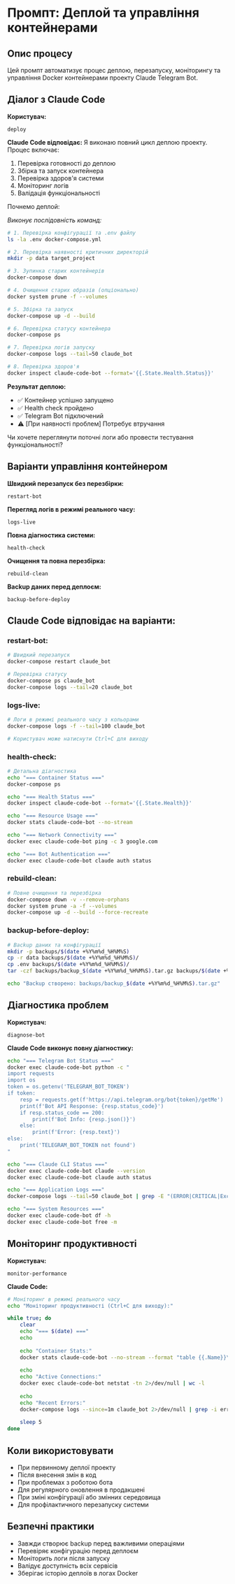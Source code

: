# Промпт: Деплой та управління контейнерами

## Опис процесу
Цей промпт автоматизує процес деплою, перезапуску, моніторингу та управління Docker контейнерами проекту Claude Telegram Bot.

## Діалог з Claude Code

**Користувач:**
```
deploy
```

**Claude Code відповідає:**
Я виконаю повний цикл деплою проекту. Процес включає:

1. Перевірка готовності до деплою
2. Збірка та запуск контейнера
3. Перевірка здоров'я системи
4. Моніторинг логів
5. Валідація функціональності

Почнемо деплой:

*Виконує послідовність команд:*

```bash
# 1. Перевірка конфігурації та .env файлу
ls -la .env docker-compose.yml

# 2. Перевірка наявності критичних директорій
mkdir -p data target_project

# 3. Зупинка старих контейнерів
docker-compose down

# 4. Очищення старих образів (опціонально)
docker system prune -f --volumes

# 5. Збірка та запуск
docker-compose up -d --build

# 6. Перевірка статусу контейнера
docker-compose ps

# 7. Перевірка логів запуску
docker-compose logs --tail=50 claude_bot

# 8. Перевірка здоров'я
docker inspect claude-code-bot --format='{{.State.Health.Status}}'
```

**Результат деплою:**
- ✅ Контейнер успішно запущено
- ✅ Health check пройдено
- ✅ Telegram Bot підключений
- ⚠️ [При наявності проблем] Потребує втручання

Чи хочете переглянути поточні логи або провести тестування функціональності?

## Варіанти управління контейнером

**Швидкий перезапуск без перезбірки:**
```
restart-bot
```

**Перегляд логів в режимі реального часу:**
```
logs-live
```

**Повна діагностика системи:**
```
health-check
```

**Очищення та повна перезбірка:**
```
rebuild-clean
```

**Backup даних перед деплоєм:**
```
backup-before-deploy
```

## Claude Code відповідає на варіанти:

### restart-bot:
```bash
# Швидкий перезапуск
docker-compose restart claude_bot

# Перевірка статусу
docker-compose ps claude_bot
docker-compose logs --tail=20 claude_bot
```

### logs-live:
```bash
# Логи в режимі реального часу з кольорами
docker-compose logs -f --tail=100 claude_bot

# Користувач може натиснути Ctrl+C для виходу
```

### health-check:
```bash
# Детальна діагностика
echo "=== Container Status ==="
docker-compose ps

echo "=== Health Status ==="  
docker inspect claude-code-bot --format='{{.State.Health}}'

echo "=== Resource Usage ==="
docker stats claude-code-bot --no-stream

echo "=== Network Connectivity ==="
docker exec claude-code-bot ping -c 3 google.com

echo "=== Bot Authentication ==="
docker exec claude-code-bot claude auth status
```

### rebuild-clean:
```bash
# Повне очищення та перезбірка
docker-compose down -v --remove-orphans
docker system prune -a -f --volumes
docker-compose up -d --build --force-recreate
```

### backup-before-deploy:
```bash
# Backup даних та конфігурації
mkdir -p backups/$(date +%Y%m%d_%H%M%S)
cp -r data backups/$(date +%Y%m%d_%H%M%S)/
cp .env backups/$(date +%Y%m%d_%H%M%S)/
tar -czf backups/backup_$(date +%Y%m%d_%H%M%S).tar.gz backups/$(date +%Y%m%d_%H%M%S)/

echo "Backup створено: backups/backup_$(date +%Y%m%d_%H%M%S).tar.gz"
```

## Діагностика проблем

**Користувач:**
```
diagnose-bot
```

**Claude Code виконує повну діагностику:**
```bash
echo "=== Telegram Bot Status ==="
docker exec claude-code-bot python -c "
import requests
import os
token = os.getenv('TELEGRAM_BOT_TOKEN')
if token:
    resp = requests.get(f'https://api.telegram.org/bot{token}/getMe')
    print(f'Bot API Response: {resp.status_code}')
    if resp.status_code == 200:
        print(f'Bot Info: {resp.json()}')
    else:
        print(f'Error: {resp.text}')
else:
    print('TELEGRAM_BOT_TOKEN not found')
"

echo "=== Claude CLI Status ==="
docker exec claude-code-bot claude --version
docker exec claude-code-bot claude auth status

echo "=== Application Logs ==="
docker-compose logs --tail=50 claude_bot | grep -E "(ERROR|CRITICAL|Exception)"

echo "=== System Resources ==="
docker exec claude-code-bot df -h
docker exec claude-code-bot free -m
```

## Моніторинг продуктивності

**Користувач:**
```
monitor-performance
```

**Claude Code:**
```bash
# Моніторинг в режимі реального часу
echo "Моніторинг продуктивності (Ctrl+C для виходу):"

while true; do
    clear
    echo "=== $(date) ==="
    echo
    
    echo "Container Stats:"
    docker stats claude-code-bot --no-stream --format "table {{.Name}}\t{{.CPUPerc}}\t{{.MemUsage}}\t{{.NetIO}}\t{{.BlockIO}}"
    
    echo
    echo "Active Connections:"
    docker exec claude-code-bot netstat -tn 2>/dev/null | wc -l
    
    echo
    echo "Recent Errors:"
    docker-compose logs --since=1m claude_bot 2>/dev/null | grep -i error | tail -3
    
    sleep 5
done
```

## Коли використовувати
- При первинному деплої проекту
- Після внесення змін в код
- При проблемах з роботою бота
- Для регулярного оновлення в продакшені
- При зміні конфігурації або змінних середовища
- Для профілактичного перезапуску системи

## Безпечні практики
- Завжди створює backup перед важливими операціями
- Перевіряє конфігурацію перед деплоєм
- Моніторить логи після запуску
- Валідує доступність всіх сервісів
- Зберігає історію деплоїв в логах Docker